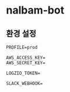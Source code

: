 # nalbam-bot

## 환경 설정
```
PROFILE=prod

AWS_ACCESS_KEY=
AWS_SECRET_KEY=

LOGZIO_TOKEN=

SLACK_WEBHOOK=
```

